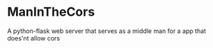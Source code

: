 # ManInTheCors
A python-flask web server that serves as a middle man for a app that does'nt allow cors
